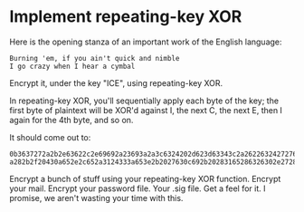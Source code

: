 # Implement repeating-key XOR


Here is the opening stanza of an important work of the English language:

```
Burning 'em, if you ain't quick and nimble
I go crazy when I hear a cymbal
```

Encrypt it, under the key "ICE", using repeating-key XOR.

In repeating-key XOR, you'll sequentially apply each byte of the key; the first byte of plaintext will be XOR'd against I, the next C, the next E, then I again for the 4th byte, and so on.

It should come out to:

```
0b3637272a2b2e63622c2e69692a23693a2a3c6324202d623d63343c2a26226324272765272
a282b2f20430a652e2c652a3124333a653e2b2027630c692b20283165286326302e27282f
```

Encrypt a bunch of stuff using your repeating-key XOR function. Encrypt your mail. Encrypt your password file. Your .sig file. Get a feel for it. I promise, we aren't wasting your time with this.
